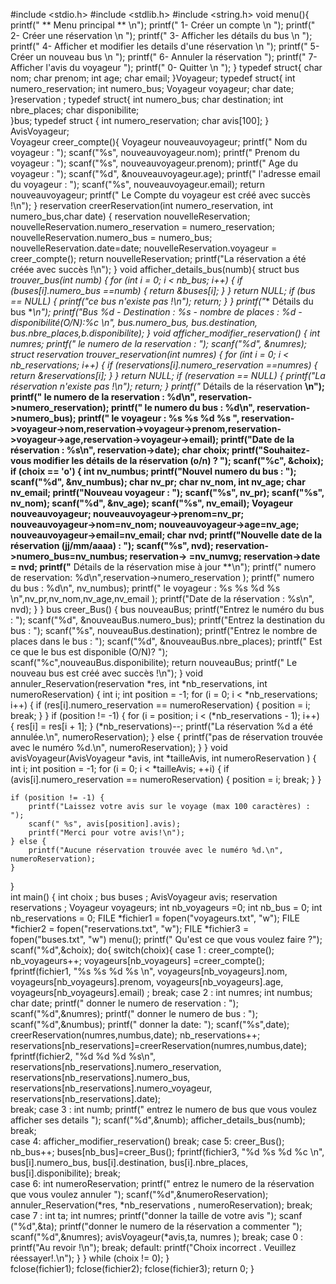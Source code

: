 #include <stdio.h>
#include <stdlib.h>
#include <string.h>
void menu(){
    printf("   ** Menu principal ** \n"); 
    printf("      1- Créer un compte \n ");
    printf("      2- Créer une réservation \n ");
    printf("      3- Afficher les détails du bus \n ");
    printf("      4- Afficher et modifier les details d'une réservation \n ");
    printf("      5- Créer un nouveau bus \n ");
    printf("      6- Annuler la réservation ");
    printf("      7- Afficher l'avis du voyageur ");
    printf("      0- Quitter \n ");
}
typedef struct{
    char nom;
    char prenom;
    int age;
    char email;
}Voyageur;
typedef struct{
    int numero_reservation;
    int numero_bus;
    Voyageur voyageur;
    char date;     
}reservation ; 
typedef struct{
    int numero_bus;
    char destination;
    int nbre_places;
    char disponibilite;    
}bus;
typedef struct {
    int numero_reservation;
    char avis[100];
} AvisVoyageur;                
Voyageur creer_compte(){
    Voyageur nouveauvoyageur;
    printf(" Nom du voyageur : ");
    scanf("%s", nouveauvoyageur.nom);
    printf(" Prenom du voyageur : ");
    scanf("%s", nouveauvoyageur.prenom);
    printf(" Age du voyageur : ");
    scanf("%d", &nouveauvoyageur.age);
    printf(" l'adresse email du voyageur : ");
    scanf("%s", nouveauvoyageur.email);
    return nouveauvoyageur;
    printf(" Le Compte du voyageur est créé avec succès !\n");
}
reservation creerReservation(int numero_reservation, int numero_bus,char date) {
    reservation nouvelleReservation;
    nouvelleReservation.numero_reservation = numero_reservation;
    nouvelleReservation.numero_bus = numero_bus;
    nouvelleReservation.date=date;
    nouvelleReservation.voyageur = creer_compte();
    return nouvelleReservation;
    printf("La réservation a été créée avec succès !\n");
}
void afficher_details_bus(numb){ 
  struct bus *trouver_bus(int numb) {
   for (int i = 0; i < nb_bus; i++) {
    if (buses[i].numero_bus ==numb) {
      return &buses[i];
    }
   }
   return NULL;
   if (bus == NULL) {
    printf("ce bus n'existe pas !\n");
    return;
   }
}
   printf("** Détails du bus **\n");
   printf("Bus %d - Destination : %s - nombre de places : %d - disponibilité(O/N):%c \n", bus.numero_bus, bus.destination, bus.nbre_places,b.disponibilite);
}
void afficher_modifier_reservation() {
  int numres;
  printf(" le numero de la reservation : ");
  scanf("%d", &numres);
  struct reservation *trouver_reservation(int numres) {
  for (int i = 0; i < nb_reservations; i++) {
    if (reservations[i].numero_reservation ==numres) {
      return &reservations[i];
    }
  }
  return NULL;
  if (reservation == NULL) {
    printf("La réservation n'existe pas !\n");
    return;
  }
  printf("** Détails de la réservation **\n");
  printf(" le numero de la reservation : %d\n", reservation->numero_reservation);
  printf(" le numero du bus : %d\n", reservation->numero_bus);
  printf(" le  voyageur : %s %s %d %s ", reservation->voyageur->nom,reservation->voyageur->prenom,reservation->voyageur->age,reservation->voyageur->email);
  printf("Date de la réservation : %s\n", reservation->date);
  char choix;
  printf("Souhaitez-vous modifier les détails de la réservation (o/n) ? ");
  scanf("%c", &choix);
  if (choix == 'o') {
    int nv_numbus;
    printf("Nouvel numero du bus : ");
    scanf("%d", &nv_numbus);
    char nv_pr;
    char nv_nom,
    int nv_age;
    char nv_email;
    printf("Nouveau voyageur : ");
    scanf("%s", nv_pr);
    scanf("%s", nv_nom);
    scanf("%d", &nv_age);
    scanf("%s", nv_email);
    Voyageur nouveauvoyageur;
    nouveauvoyageur->prenom=nv_pr;
    nouveauvoyageur->nom=nv_nom;
    nouveauvoyageur->age=nv_age;
    nouveauvoyageur->email=nv_email;
    char nvd;
    printf("Nouvelle date de la réservation (jj/mm/aaaa) : ");
    scanf("%s", nvd);
    reservation->numero_bus=nv_numbus;
    reservation-> =nv_numvg;
    reservation->date = nvd;
    printf("** Détails de la réservation mise à jour **\n");
    printf(" numero de reservation: %d\n",reservation->numero_reservation );
    printf(" numero du bus : %d\n", nv_numbus);
    printf(" le voyageur : %s %s %d %s \n",nv_pr,nv_nom,nv_age,nv_email );
    printf("Date de la réservation : %s\n", nvd);
  }
} 
bus creer_Bus() {
    bus nouveauBus;
    printf("Entrez le numéro du bus : ");
    scanf("%d", &nouveauBus.numero_bus);
    printf("Entrez la destination du bus : ");
    scanf("%s", nouveauBus.destination);
    printf("Entrez le nombre de places dans le bus : ");
    scanf("%d", &nouveauBus.nbre_places);
    printf(" Est ce que le bus est disponible (O/N)?  ");
    scanf("%c",nouveauBus.disponibilite);
    return nouveauBus;
    printf(" Le nouveau bus est créé avec succès !\n");
}
void annuler_Reservation(reservation *res, int *nb_reservations, int numeroReservation) {
    int i;
    int position = -1; 
    for (i = 0; i < *nb_reservations; i++) {
        if (res[i].numero_reservation == numeroReservation) {
            position = i;
            break; 
        }
    }
    if (position != -1) {
        for (i = position; i < (*nb_reservations - 1); i++) {
            res[i] = res[i + 1];
        }
        (*nb_reservations)--;
        printf("La réservation %d a été annulée.\n", numeroReservation);
    } else {
        printf("pas de réservation trouvée avec le numéro %d.\n", numeroReservation);
    }
}
void avisVoyageur(AvisVoyageur *avis, int *tailleAvis, int numeroReservation ) {
    int i;
    int position = -1; 
    for (i = 0; i < *tailleAvis; ++i) {
        if (avis[i].numero_reservation == numeroReservation) {
            position = i;
            break; 
        }
    }

    if (position != -1) {
        printf("Laissez votre avis sur le voyage (max 100 caractères) : ");
        scanf(" %s", avis[position].avis);
        printf("Merci pour votre avis!\n");
    } else {
        printf("Aucune réservation trouvée avec le numéro %d.\n", numeroReservation);
    }
}  
int main() {
    int choix ;
    bus buses ;
    AvisVoyageur avis;
    reservation reservations ;
    Voyageur voyageurs;
    int nb_voyageurs =0;
    int nb_bus = 0;
    int nb_reservations = 0;
    FILE *fichier1 = fopen("voyageurs.txt", "w");
    FILE *fichier2 = fopen("reservations.txt", "w");
    FILE *fichier3 = fopen("buses.txt", "w")
    menu();
    printf(" Qu'est ce que vous voulez faire ?");
    scanf("%d",&choix);
    do{
      switch(choix){
        case 1 :
             creer_compte();
             nb_voyageurs++;
             voyageurs[nb_voyageurs] =creer_compte();
             fprintf(fichier1, "%s %s %d %s \n", voyageurs[nb_voyageurs].nom, voyageurs[nb_voyageurs].prenom, voyageurs[nb_voyageurs].age, voyageurs[nb_voyageurs].email) ;
             break;
        case 2 :
             int numres;
             int numbus;
             char date;
             printf(" donner le numero de reservation : ");
             scanf("%d",&numres);
             printf(" donner le numero de bus : ");
             scanf("%d",&numbus);
             printf(" donner la date: ");
             scanf("%s",date); 
             creerReservation(numres,numbus,date);
             nb_reservations++;
             reservations[nb_reservations]=creerReservation(numres,numbus,date);
             fprintf(fichier2, "%d %d %d %s\n", reservations[nb_reservations].numero_reservation, reservations[nb_reservations].numero_bus, reservations[nb_reservations].numero_voyageur, reservations[nb_reservations].date);            
             break;
        case 3 :
             int numb;
             printf(" entrez le numero de bus que vous voulez afficher ses details ");
             scanf("%d",&numb);
             afficher_details_bus(numb);       
             break;        
        case 4:
             afficher_modifier_reservation()
             break;
        case 5:
             creer_Bus();
             nb_bus++;
             buses[nb_bus]=creer_Bus();
             fprintf(fichier3, "%d %s %d %c \n", bus[i].numero_bus, bus[i].destination, bus[i].nbre_places, bus[i].disponibilite);
             break;     
        case 6:
             int numeroReservation;
             printf(" entrez le numero de la réservation que vous voulez annuler ");
             scanf("%d",&numeroReservation);
             annuler_Reservation(*res, *nb_reservations , numeroReservation);
             break;
        case 7 :
             int ta;
             int numres;
             printf("donner la taille de votre avis ");
             scanf ("%d",&ta);
             printf("donner le numero de la réservation a commenter ");
             scanf("%d",&numres);
             avisVoyageur(*avis,ta, numres );
             break;
        case 0 :
             printf("Au revoir !\n");
             break;
        default:
                printf("Choix incorrect . Veuillez réessayer!.\n");
        }
    } while (choix != 0);
    }       
    fclose(fichier1);
    fclose(fichier2);
    fclose(fichier3);
    return 0;
}

